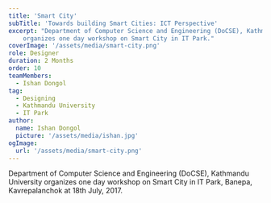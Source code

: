```yaml
---
title: 'Smart City'
subTitle: 'Towards building Smart Cities: ICT Perspective'
excerpt: "Department of Computer Science and Engineering (DoCSE), Kathmandu University
    organizes one day workshop on Smart City in IT Park."
coverImage: '/assets/media/smart-city.png'
role: Designer
duration: 2 Months
order: 10
teamMembers:
  - Ishan Dongol
tag:
  - Designing
  - Kathmandu University
  - IT Park
author:
  name: Ishan Dongol
  picture: '/assets/media/ishan.jpg'
ogImage:
  url: '/assets/media/smart-city.png'
---
```


Department of Computer Science and Engineering (DoCSE), Kathmandu University
    organizes one day workshop on Smart City in IT Park, Banepa, Kavrepalanchok at
    18th July, 2017.
